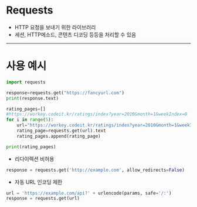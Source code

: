 # Requests
- HTTP 요청을 보내기 위한 라이브러리
- 세션, HTTP메소드, 콘텐츠 디코딩 등등을 처리할 수 있음

---
# 사용 예시
```python
import requests

response=requests.get("https://fancyurl.com")
print(response.text)

rating_pages=[]
#https://workey.codeit.kr/ratings/index?year=2010&month=1&weekIndex=0
for i in range(5):
	url="https://workey.codeit.kr/ratings/index?year=2010&month=1&weekIndex={}".format(i)
	rating_page=requests.get(url).text
	rating_pages.append(rating_page)

print(rating_pages)
```

- 리다이렉션 비허용
```python
response = requests.get('http://example.com', allow_redirects=False)
```

- 자동 URL 인코딩 제한
```python
url = 'https://example.com/api?' + urlencode(params, safe='/:')
response = requests.get(url)
```